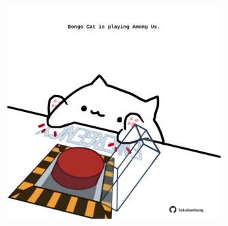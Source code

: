 <!-- built at 27/10/2024, 10:00:43 UTC -->
<p align="center">
  <img width="500" height="500" src="./ReadmeImage.svg">
</p>
